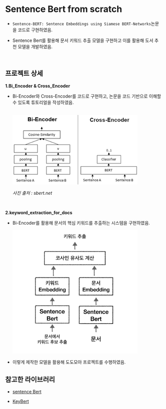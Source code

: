 # Sentence Bert from scratch

- `Sentence-BERT: Sentence Embeddings using Siamese BERT-Networks`논문을 코드로 구현하였음.

- Sentence Bert를 활용해 문서 키워드 추출 모델을 구현하고 이를 활용해 도서 추천 모델을 개발하였음.

<br/>

## 프로젝트 상세

**1.Bi_Encoder & Cross_Encoder**

- Bi-Encoder와 Cross-Encoder를 코드로 구현하고, 논문을 코드 기반으로 이해할 수 있도록 튜토리얼을 작성하였음.

  <br/>

  <img src='images/Bi_vs_Cross-Encoder.png' alt='Bi_vs_Cross-Encoder' width='400px'>

  <em>사진 출처 : sbert.net</em>

  <br/>

**2.keyword_extraction_for_docs**

- Bi-Encoder를 활용해 문서의 핵심 키워드를 추출하는 시스템을 구현하였음.

  <img src='images/key_extraction.png' alt='key_extraction' width='400px'>

- 이렇게 제작한 모델을 활용해 도도모아 프로젝트를 수행하였음.

## 참고한 라이브러리

- [sentence Bert](https://github.com/UKPLab/sentence-transformers)

- [KeyBert](https://github.com/MaartenGr/KeyBERT)
